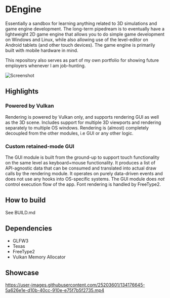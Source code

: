# DEngine

Essentially a sandbox for learning anything related to 3D simulations and game engine development. The long-term pipedream is to eventually have a lightweight 2D game engine that allows you to do simple game development on Windows and Linux, while also allowing use of the level-editor on Android tablets (and other touch devices). The game engine is primarily built with mobile hardware in mind.

This repository also serves as part of my own portfolio for showing future employers whenever I am job-hunting.

![Screenshot](https://user-images.githubusercontent.com/25203601/134176831-fa3bef12-9c3d-4556-ae7a-a944bb949bce.jpg)

## Highlights

 ### Powered by Vulkan
 Rendering is powered by Vulkan only, and supports rendering GUI as well as the 3D scene. Includes support for multiple 3D viewports and rendering separately to multiple OS windows. Rendering is (almost) completely decoupled from the other modules, i.e GUI or any other logic.

 ### Custom retained-mode GUI
 The GUI module is built from the ground-up to support touch functionality on the same level as keyboard+mouse functionality. It produces a list of API-agnostic data that can be consumed and translated into actual draw calls by the rendering module. It operates on purely data-driven events and does not use any hooks into OS-specific systems. The GUI module does *not* control execution flow of the app. Font rendering is handled by FreeType2.

## How to build
See BUILD.md

## Dependencies
 - GLFW3
 - Texas
 - FreeType2
 - Vulkan Memory Allocator

## Showcase

https://user-images.githubusercontent.com/25203601/134176645-5a626e1e-d10b-40cc-910e-e75f7b5f2735.mp4
